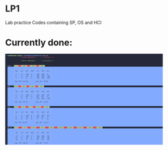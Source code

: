 # LP1
Lab practice Codes containing SP, OS and HCI

# Currently done:

![IMAGE](extras/B2_CPU_Scheduling.png)